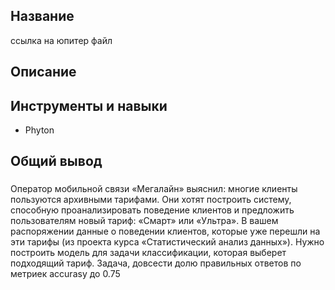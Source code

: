 ## Название
ссылка на юпитер файл
## Описание
## Инструменты и навыки 
 - Phyton
## Общий вывод
###

Оператор мобильной связи «Мегалайн» выяснил: многие клиенты пользуются архивными тарифами. Они хотят построить систему, способную проанализировать поведение клиентов и предложить пользователям новый тариф: «Смарт» или «Ультра».
В вашем распоряжении данные о поведении клиентов, которые уже перешли на эти тарифы (из проекта курса «Статистический анализ данных»). Нужно построить модель для задачи классификации, которая выберет подходящий тариф.   Задача, довсести долю правильных ответов по метриек accurasy до 0.75
